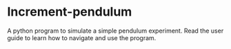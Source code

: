 # Increment-pendulum

A python program to simulate a simple pendulum experiment. Read the user guide to learn how to navigate and use the program.
